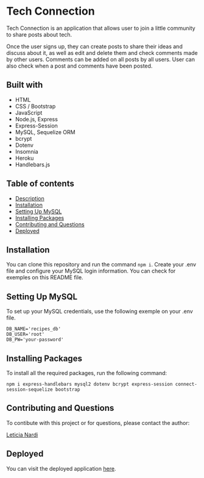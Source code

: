 # Tech Connection

Tech Connection is an application that allows user to join a little community to share posts about tech.

Once the user signs up, they can create posts to share their ideas and discuss about it, as well as edit and delete them and check comments made by other users. Comments can be added on all posts by all users. User can also check when a post and comments have been posted.

## Built with

- HTML
- CSS / Bootstrap
- JavaScript
- Node.js, Express
- Express-Session
- MySQL, Sequelize ORM
- bcrypt
- Dotenv
- Insomnia
- Heroku
- Handlebars.js

## Table of contents

- [Description](#description)
- [Installation](#Installation)
- [Setting Up MySQL](#SettingUpMySQL)
- [Installing Packages](#Installing-Packages)
- [Contributing and Questions](#Contributing-and-Questions)
- [Deployed](#Deployed)

## Installation

You can clone this repository and run the command `npm i`. Create your .env file and configure your MySQL login information. You can check for exemples on this README file.

## Setting Up MySQL

To set up your MySQL credentials, use the following exemple on your .env file.

```
DB_NAME='recipes_db'
DB_USER='root'
DB_PW='your-password'
```

## Installing Packages

To install all the required packages, run the following command:

```
npm i express-handlebars mysql2 dotenv bcrypt express-session connect-session-sequelize bootstrap
```

## Contributing and Questions

To contibute with this project or for questions, please contact the author:

[Leticia Nardi](https://github.com/leticianardi) <br />

## Deployed

You can visit the deployed application [here](https://spicy-bites.herokuapp.com/).
